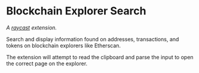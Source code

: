 # Blockchain Explorer Search

_A [raycast](https://www.raycast.com/store) extension._

Search and display information found on addresses, transactions, and tokens on blockchain explorers like Etherscan.

The extension will attempt to read the clipboard and parse the input to open the correct page on the explorer.
